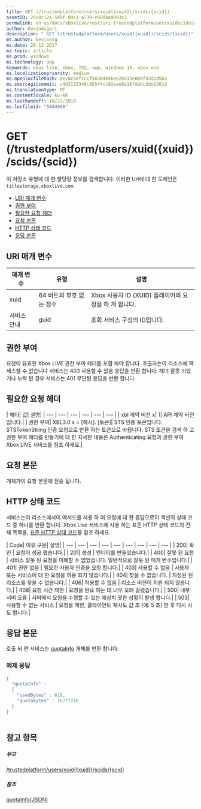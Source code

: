 ```yaml
---
title: GET (/trustedplatform/users/xuid({xuid})/scids/{scid})
assetID: 29c8c12a-5d9f-89c1-a739-c600bad893c2
permalink: en-us/docs/xboxlive/rest/uri-trustedplatformusersxuidscidsscid-get.html
author: KevinAsgari
description: " GET (/trustedplatform/users/xuid({xuid})/scids/{scid})"
ms.author: kevinasg
ms.date: 20-12-2017
ms.topic: article
ms.prod: windows
ms.technology: uwp
keywords: xbox live, xbox, 게임, uwp, windows 10, xbox one
ms.localizationpriority: medium
ms.openlocfilehash: bec8c58fcccf5630d69bee28313e004f43d2d5ba
ms.sourcegitcommit: c4d3115348c8b54fcc92aae8e18fdabc3deb301d
ms.translationtype: MT
ms.contentlocale: ko-KR
ms.lasthandoff: 10/22/2018
ms.locfileid: "5404968"
---
```

# <a name="get-trustedplatformusersxuidxuidscidsscid"></a>GET (/trustedplatform/users/xuid({xuid})/scids/{scid})
이 저장소 유형에 대 한 할당량 정보를 검색합니다. 이러한 Uri에 대 한 도메인은 `titlestorage.xboxlive.com`.
 
  * [URI 매개 변수](#ID4EX)
  * [권한 부여](#ID4ECB)
  * [필요한 요청 헤더](#ID4ENB)
  * [요청 본문](#ID4EWC)
  * [HTTP 상태 코드](#ID4EBD)
  * [응답 본문](#ID4EUAAC)
 
<a id="ID4EX"></a>

 
## <a name="uri-parameters"></a>URI 매개 변수
 
| 매개 변수| 유형| 설명| 
| --- | --- | --- | 
| xuid| 64 비트의 부호 없는 정수| Xbox 사용자 ID (XUID) 플레이어의 요청을 하 게 합니다.| 
| 서비스 안내| guid| 조회 서비스 구성의 ID입니다.| 
  
<a id="ID4ECB"></a>

 
## <a name="authorization"></a>권한 부여
 
요청이 유효한 Xbox LIVE 권한 부여 헤더를 포함 해야 합니다. 호출자는이 리소스에 액세스할 수 없습니다 서비스는 403 사용할 수 없음 응답을 반환 합니다. 헤더 잘못 되었거나 누락 된 경우 서비스는 401 무단된 응답을 반환 합니다. 
  
<a id="ID4ENB"></a>

 
## <a name="required-request-headers"></a>필요한 요청 헤더
 
| 헤더| 값| 설명| 
| --- | --- | --- | --- | --- | --- | 
| xbl 계약 버전 x| 1| API 계약 버전입니다.| 
| 권한 부여| XBL3.0 x = [해시]. [토큰]| STS 인증 토큰입니다. STSTokenString 인증 요청으로 반환 하는 토큰으로 바뀝니다. STS 토큰을 검색 하 고 권한 부여 헤더를 만들기에 대 한 자세한 내용은 Authenticating 요청과 권한 부여 Xbox LIVE 서비스를 참조 하세요.| 
  
<a id="ID4EWC"></a>

 
## <a name="request-body"></a>요청 본문
 
개체가이 요청 본문에 전송 됩니다.
  
<a id="ID4EBD"></a>

 
## <a name="http-status-codes"></a>HTTP 상태 코드 
 
서비스는이 리소스에서이 메서드를 사용 하 여 요청에 대 한 응답으로이 섹션의 상태 코드 중 하나를 반환 합니다. Xbox Live 서비스에 사용 하는 표준 HTTP 상태 코드의 전체 목록을, [표준 HTTP 상태 코드](../../additional/httpstatuscodes.md)를 참조 하세요.
 
| Code| 이유 구문| 설명| 
| --- | --- | --- | --- | --- | --- | --- | --- | --- | 
| 200| 확인 | 요청이 성공 했습니다.| 
| 201| 생성 | 엔터티를 만들었습니다.| 
| 400| 잘못 된 요청 | 서비스 잘못 된 요청을 이해할 수 없었습니다. 일반적으로 잘못 된 매개 변수입니다.| 
| 401| 권한 없음 | 필요한 사용자 인증을 요청 합니다.| 
| 403| 사용할 수 없음 | 사용자 또는 서비스에 대 한 요청을 허용 되지 않습니다.| 
| 404| 찾을 수 없습니다. | 지정된 된 리소스를 찾을 수 없습니다.| 
| 406| 허용할 수 없음 | 리소스 버전이 지원 되지 않습니다.| 
| 408| 요청 시간 제한 | 요청을 완료 하는 데 너무 오래 걸렸습니다.| 
| 500| 내부 서버 오류 | 서버에서 요청을 수행할 수 있는 예상치 못한 상황이 발생 합니다.| 
| 503| 사용할 수 없는 서비스 | 요청을 제한, 클라이언트 재시도 값 초 (예: 5 초) 한 후 다시 시도 합니다.| 
  
<a id="ID4EUAAC"></a>

 
## <a name="response-body"></a>응답 본문
 
호출 되 면 서비스는 [quotaInfo](../../json/json-quota.md) 개체를 반환 합니다. 
 
<a id="ID4ECBAC"></a>

 
### <a name="sample-response"></a>예제 응답
 

```cpp
{
  "quotaInfo" :
  {
    "usedBytes" : 619,
    "quotaBytes" : 16777216
  }
}
         
```

   
<a id="ID4EOBAC"></a>

 
## <a name="see-also"></a>참고 항목
 
<a id="ID4EQBAC"></a>

 
##### <a name="parent"></a>부모 

[/trustedplatform/users/xuid({xuid})/scids/{scid}](uri-trustedplatformusersxuidscidsscid.md)

  
<a id="ID4E1BAC"></a>

 
##### <a name="reference"></a>참조 

[quotaInfo(JSON)](../../json/json-quota.md)

   